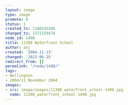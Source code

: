 ```yaml
---
layout: image
type: image
promote: 0
status: 1
created_ts: 1100345286
changed_ts: 1372159478
node_id: 1498
title: 11300 Waterfront School
author: anj
created: '2004-11-13'
changed: '2013-06-25'
redirect_from: []
permalink: "/node/1498/"
tags:
- Wellington
- 2004/11 November 2004
images:
- src: image/images/11300_waterfront_school-1498.jpg
  name: 11300_waterfront_school-1498.jpg
---
```


